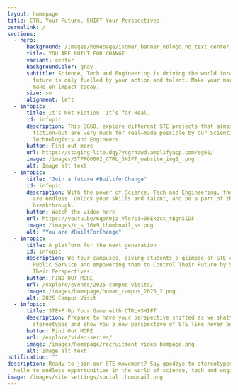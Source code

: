 ```yaml
---
layout: homepage
title: CTRL Your Future, SHIFT Your Perspectives
permalink: /
sections:
  - hero:
      background: /images/homepage/isomer_banner_nologo_no_text_center_19022025_2.png
      title: YOU ARE BUILT FOR CHANGE
      variant: center
      backgroundColor: gray
      subtitle: Science, Tech and Engineering is driving the world forward. But its
        future is only fuelled by your action and talent. Make your mark and
        make an impact today.
      size: sm
      alignment: left
  - infopic:
      title: It’s Not Fiction. It’s for Real.
      id: infopic
      description: This SG60, explore different STE projects that almost seem like
        fiction—but are very much for real—made possible by our Scientists,
        Technologists and Engineers.
      button: Find out more
      url: https://staging-lite.dqy7ycgr4awd.amplifyapp.com/sg60/
      image: /images/STPPO0002_CTRL_SHIFT_website_img1_.png
      alt: Image alt text
  - infopic:
      title: "Join a future #BuiltforChange"
      id: infopic
      description: With the power of Science, Tech and Engineering, the possibilities
        are endless. Unlock your skills and talent, and be a part of the next
        breakthrough.
      button: Watch the video here
      url: https://youtu.be/6qoA9jz-Vls?si=08Ekzcs_tBgnSlDF
      image: /images/c_s_16x9_thumbnail_ss.png
      alt: "You are #BuiltForChange"
  - infopic:
      title: A platform for the next generation
      id: infopic
      description: We tour campuses, giving students a glimpse of STE careers in the
        Public Service and empowering them to Control Their Future by Shifting
        Their Perspectives.
      button: FIND OUT MORE
      url: /explore/events/2025-campus-visits/
      image: /images/homepage/human_campus_2025_2.png
      alt: 2025 Campus Visit
  - infopic:
      title: STE+P Up Your Game with CTRL+SHIFT
      description: Prepare to have your perspective shifted as we shatter your
        stereotypes and show you a new perspective of STE like never before!
      button: Find Out MORE
      url: /explore/video-series/
      image: /images/homepage/recruitment video hompage.png
      alt: Image alt text
notification: ""
description: Ready to join our STE movement? Say goodbye to stereotypes and
  hello to endless opportunities in the world of science, tech and engineering.
image: /images/site settings/social thumbnail.png
---
```

